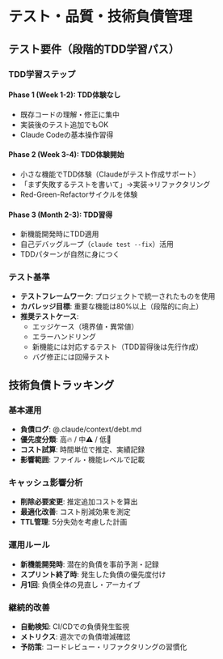 # テスト・品質・技術負債管理

## テスト要件（段階的TDD学習パス）

### TDD学習ステップ
#### Phase 1 (Week 1-2): TDD体験なし
- 既存コードの理解・修正に集中
- 実装後のテスト追加でもOK
- Claude Codeの基本操作習得

#### Phase 2 (Week 3-4): TDD体験開始
- 小さな機能でTDD体験（Claudeがテスト作成サポート）
- 「まず失敗するテストを書いて」→実装→リファクタリング
- Red-Green-Refactorサイクルを体験

#### Phase 3 (Month 2-3): TDD習得
- 新機能開発時にTDD適用
- 自己デバッグループ（`claude test --fix`）活用
- TDDパターンが自然に身につく

### テスト基準
- **テストフレームワーク**: プロジェクトで統一されたものを使用
- **カバレッジ目標**: 重要な機能は80%以上（段階的に向上）
- **推奨テストケース**: 
  - エッジケース（境界値・異常値）
  - エラーハンドリング
  - 新機能には対応するテスト（TDD習得後は先行作成）
  - バグ修正には回帰テスト

## 技術負債トラッキング

### 基本運用
- **負債ログ**: @.claude/context/debt.md
- **優先度分類**: 高🔥 / 中⚠️ / 低📝
- **コスト試算**: 時間単位で推定、実績記録
- **影響範囲**: ファイル・機能レベルで記載

### キャッシュ影響分析
- **削除必要変更**: 推定追加コストを算出
- **最適化改善**: コスト削減効果を測定
- **TTL管理**: 5分失効を考慮した計画

### 運用ルール
- **新機能開発時**: 潜在的負債を事前予測・記録
- **スプリント終了時**: 発生した負債の優先度付け
- **月1回**: 負債全体の見直し・アーカイブ

### 継続的改善
- **自動検知**: CI/CDでの負債発生監視
- **メトリクス**: 週次での負債増減確認
- **予防策**: コードレビュー・リファクタリングの習慣化